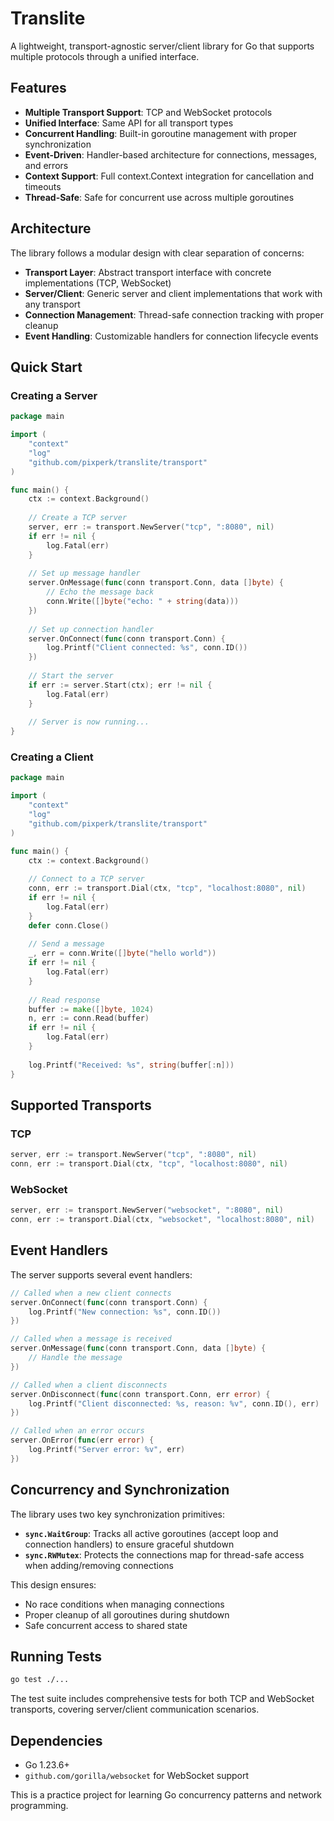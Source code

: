 # Translite

A lightweight, transport-agnostic server/client library for Go that supports multiple protocols through a unified interface.

## Features

- **Multiple Transport Support**: TCP and WebSocket protocols
- **Unified Interface**: Same API for all transport types
- **Concurrent Handling**: Built-in goroutine management with proper synchronization
- **Event-Driven**: Handler-based architecture for connections, messages, and errors
- **Context Support**: Full context.Context integration for cancellation and timeouts
- **Thread-Safe**: Safe for concurrent use across multiple goroutines

## Architecture

The library follows a modular design with clear separation of concerns:

- **Transport Layer**: Abstract transport interface with concrete implementations (TCP, WebSocket)
- **Server/Client**: Generic server and client implementations that work with any transport
- **Connection Management**: Thread-safe connection tracking with proper cleanup
- **Event Handling**: Customizable handlers for connection lifecycle events

## Quick Start

### Creating a Server

```go
package main

import (
    "context"
    "log"
    "github.com/pixperk/translite/transport"
)

func main() {
    ctx := context.Background()
    
    // Create a TCP server
    server, err := transport.NewServer("tcp", ":8080", nil)
    if err != nil {
        log.Fatal(err)
    }
    
    // Set up message handler
    server.OnMessage(func(conn transport.Conn, data []byte) {
        // Echo the message back
        conn.Write([]byte("echo: " + string(data)))
    })
    
    // Set up connection handler
    server.OnConnect(func(conn transport.Conn) {
        log.Printf("Client connected: %s", conn.ID())
    })
    
    // Start the server
    if err := server.Start(ctx); err != nil {
        log.Fatal(err)
    }
    
    // Server is now running...
}
```

### Creating a Client

```go
package main

import (
    "context"
    "log"
    "github.com/pixperk/translite/transport"
)

func main() {
    ctx := context.Background()
    
    // Connect to a TCP server
    conn, err := transport.Dial(ctx, "tcp", "localhost:8080", nil)
    if err != nil {
        log.Fatal(err)
    }
    defer conn.Close()
    
    // Send a message
    _, err = conn.Write([]byte("hello world"))
    if err != nil {
        log.Fatal(err)
    }
    
    // Read response
    buffer := make([]byte, 1024)
    n, err := conn.Read(buffer)
    if err != nil {
        log.Fatal(err)
    }
    
    log.Printf("Received: %s", string(buffer[:n]))
}
```

## Supported Transports

### TCP
```go
server, err := transport.NewServer("tcp", ":8080", nil)
conn, err := transport.Dial(ctx, "tcp", "localhost:8080", nil)
```

### WebSocket
```go
server, err := transport.NewServer("websocket", ":8080", nil)
conn, err := transport.Dial(ctx, "websocket", "localhost:8080", nil)
```

## Event Handlers

The server supports several event handlers:

```go
// Called when a new client connects
server.OnConnect(func(conn transport.Conn) {
    log.Printf("New connection: %s", conn.ID())
})

// Called when a message is received
server.OnMessage(func(conn transport.Conn, data []byte) {
    // Handle the message
})

// Called when a client disconnects
server.OnDisconnect(func(conn transport.Conn, err error) {
    log.Printf("Client disconnected: %s, reason: %v", conn.ID(), err)
})

// Called when an error occurs
server.OnError(func(err error) {
    log.Printf("Server error: %v", err)
})
```

## Concurrency and Synchronization

The library uses two key synchronization primitives:

- **`sync.WaitGroup`**: Tracks all active goroutines (accept loop and connection handlers) to ensure graceful shutdown
- **`sync.RWMutex`**: Protects the connections map for thread-safe access when adding/removing connections

This design ensures:
- No race conditions when managing connections
- Proper cleanup of all goroutines during shutdown
- Safe concurrent access to shared state

## Running Tests

```bash
go test ./...
```

The test suite includes comprehensive tests for both TCP and WebSocket transports, covering server/client communication scenarios.

## Dependencies

- Go 1.23.6+
- `github.com/gorilla/websocket` for WebSocket support


This is a practice project for learning Go concurrency patterns and network programming.
